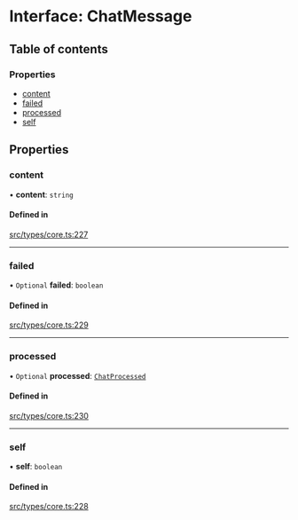 # Interface: ChatMessage

## Table of contents

### Properties

- [content](../wiki/ChatMessage#content)
- [failed](../wiki/ChatMessage#failed)
- [processed](../wiki/ChatMessage#processed)
- [self](../wiki/ChatMessage#self)

## Properties

### content

• **content**: `string`

#### Defined in

[src/types/core.ts:227](https://github.com/decisively-io/interview-sdk/blob/6c5a6e0/src/types/core.ts#L227)

___

### failed

• `Optional` **failed**: `boolean`

#### Defined in

[src/types/core.ts:229](https://github.com/decisively-io/interview-sdk/blob/6c5a6e0/src/types/core.ts#L229)

___

### processed

• `Optional` **processed**: [`ChatProcessed`](../wiki/ChatProcessed)

#### Defined in

[src/types/core.ts:230](https://github.com/decisively-io/interview-sdk/blob/6c5a6e0/src/types/core.ts#L230)

___

### self

• **self**: `boolean`

#### Defined in

[src/types/core.ts:228](https://github.com/decisively-io/interview-sdk/blob/6c5a6e0/src/types/core.ts#L228)
